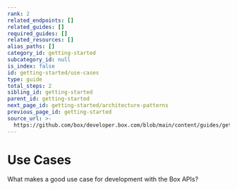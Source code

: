 ```yaml
---
rank: 2
related_endpoints: []
related_guides: []
required_guides: []
related_resources: []
alias_paths: []
category_id: getting-started
subcategory_id: null
is_index: false
id: getting-started/use-cases
type: guide
total_steps: 2
sibling_id: getting-started
parent_id: getting-started
next_page_id: getting-started/architecture-patterns
previous_page_id: getting-started
source_url: >-
  https://github.com/box/developer.box.com/blob/main/content/guides/getting-started/use-cases.md
---
```

# Use Cases

What makes a good use case for development with the Box APIs?